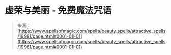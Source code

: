 <!--yml

category: 未分类

date: 2024-06-12 19:02:22

-->

# 虚荣与美丽 - 免费魔法咒语

> 来源：[https://www.spellsofmagic.com/spells/beauty_spells/attractive_spells/19981/page.html#0001-01-01](https://www.spellsofmagic.com/spells/beauty_spells/attractive_spells/19981/page.html#0001-01-01)
